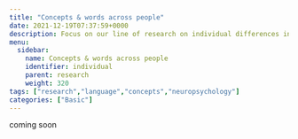 ```yaml
---
title: "Concepts & words across people"
date: 2021-12-19T07:37:59+0000
description: Focus on our line of research on individual differences in language processing.
menu:
  sidebar:
    name: Concepts & words across people
    identifier: individual
    parent: research
    weight: 320
tags: ["research","language","concepts","neuropsychology"]
categories: ["Basic"]
---
```


coming soon